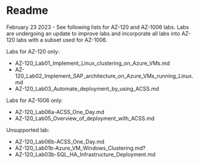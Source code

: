 # Readme

February 23 2023 - See following lists for AZ-120 and AZ-1006 labs. Labs are undergoing an update to improve labs and incorporate all labs into AZ-120 labs with a subset used for AZ-1006.

Labs for AZ-120 only:

- AZ-120_Lab01_Implement_Linux_clustering_on_Azure_VMs.md
- AZ-120_Lab02_Implement_SAP_architecture_on_Azure_VMs_running_Linux.md
- AZ-120_Lab03_Automate_deployment_by_using_ACSS.md

Labs for AZ-1006 only:

- AZ-120_Lab06a-ACSS_One_Day.md
- AZ-120_Lab05_Overview_of_deployment_with_ACSS.md

Unsupported lab:

- AZ-120_Lab06b-ACSS_One_Day.md
- AZ-120_Lab01b-Azure_VM_Windows_Clustering.md?
- AZ-120_Lab03b-SQL_HA_Infrastructure_Deployment.md
